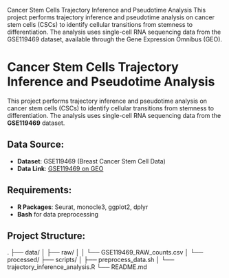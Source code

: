 Cancer Stem Cells Trajectory Inference and Pseudotime Analysis
This project performs trajectory inference and pseudotime analysis on cancer stem cells (CSCs) to identify cellular transitions from stemness to differentiation. The analysis uses single-cell RNA sequencing data from the GSE119469 dataset, available through the Gene Expression Omnibus (GEO).

# Cancer Stem Cells Trajectory Inference and Pseudotime Analysis

This project performs trajectory inference and pseudotime analysis on cancer stem cells (CSCs) to identify cellular transitions from stemness to differentiation. The analysis uses single-cell RNA sequencing data from the **GSE119469** dataset.

## Data Source:
- **Dataset**: GSE119469 (Breast Cancer Stem Cell Data)
- **Data Link**: [GSE119469 on GEO](https://www.ncbi.nlm.nih.gov/geo/query/acc.cgi?acc=GSE119469)

## Requirements:
- **R Packages**: Seurat, monocle3, ggplot2, dplyr
- **Bash** for data preprocessing

## Project Structure:
.
├── data/
│   ├── raw/
│   │   └── GSE119469_RAW_counts.csv
│   └── processed/
├── scripts/
│   ├── preprocess_data.sh
│   └── trajectory_inference_analysis.R
└── README.md

